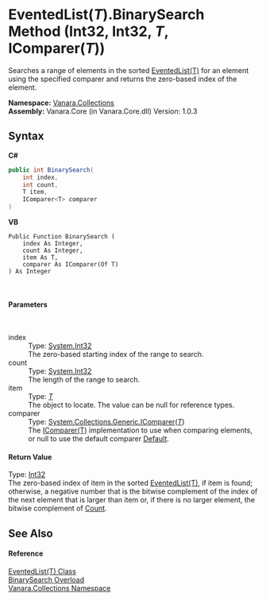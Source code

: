 # EventedList(*T*).BinarySearch Method (Int32, Int32, *T*, IComparer(*T*))
 

Searches a range of elements in the sorted <a href="76b2d53b-475e-39f2-60e1-b6b89876e9a2">EventedList(T)</a> for an element using the specified comparer and returns the zero-based index of the element.

**Namespace:**&nbsp;<a href="062563b8-e616-d697-89ef-6de2b291d4a0">Vanara.Collections</a><br />**Assembly:**&nbsp;Vanara.Core (in Vanara.Core.dll) Version: 1.0.3

## Syntax

**C#**<br />
``` C#
public int BinarySearch(
	int index,
	int count,
	T item,
	IComparer<T> comparer
)
```

**VB**<br />
``` VB
Public Function BinarySearch ( 
	index As Integer,
	count As Integer,
	item As T,
	comparer As IComparer(Of T)
) As Integer
```

<br />

#### Parameters
&nbsp;<dl><dt>index</dt><dd>Type: <a href="http://msdn2.microsoft.com/en-us/library/td2s409d" target="_blank">System.Int32</a><br />The zero-based starting index of the range to search.</dd><dt>count</dt><dd>Type: <a href="http://msdn2.microsoft.com/en-us/library/td2s409d" target="_blank">System.Int32</a><br />The length of the range to search.</dd><dt>item</dt><dd>Type: <a href="76b2d53b-475e-39f2-60e1-b6b89876e9a2">*T*</a><br />The object to locate. The value can be null for reference types.</dd><dt>comparer</dt><dd>Type: <a href="http://msdn2.microsoft.com/en-us/library/8ehhxeaf" target="_blank">System.Collections.Generic.IComparer</a>(<a href="76b2d53b-475e-39f2-60e1-b6b89876e9a2">*T*</a>)<br />The <a href="http://msdn2.microsoft.com/en-us/library/8ehhxeaf" target="_blank">IComparer(T)</a> implementation to use when comparing elements, or null to use the default comparer <a href="http://msdn2.microsoft.com/en-us/library/azhsac5f" target="_blank">Default</a>.</dd></dl>

#### Return Value
Type: <a href="http://msdn2.microsoft.com/en-us/library/td2s409d" target="_blank">Int32</a><br />The zero-based index of item in the sorted <a href="76b2d53b-475e-39f2-60e1-b6b89876e9a2">EventedList(T)</a>, if item is found; otherwise, a negative number that is the bitwise complement of the index of the next element that is larger than item or, if there is no larger element, the bitwise complement of <a href="2013c8d2-f666-f7f8-3c54-55085bfe0bbc">Count</a>.

## See Also


#### Reference
<a href="76b2d53b-475e-39f2-60e1-b6b89876e9a2">EventedList(T) Class</a><br /><a href="08afce44-bee3-b50c-7469-0a3371db698b">BinarySearch Overload</a><br /><a href="062563b8-e616-d697-89ef-6de2b291d4a0">Vanara.Collections Namespace</a><br />